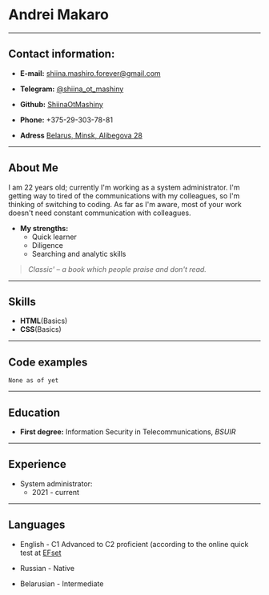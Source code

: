 # Andrei Makaro
***
## Contact information:

* **E-mail:** [shiina.mashiro.forever@gmail.com](mailto:shiina.mashiro.forever@gmail.com)

* **Telegram:** [@shiina_ot_mashiny](https://t.me/shiina_ot_mashiny)

* **Github:** [ShiinaOtMashiny](https://github.com/ShiinaOtMashiny)

* **Phone:** +375-29-303-78-81

* **Adress** [Belarus, Minsk, Alibegova 28](https://www.google.by/maps/place/%D1%83%D0%BB%D0%B8%D1%86%D0%B0+%D0%90%D0%BB%D0%B8%D0%B1%D0%B5%D0%B3%D0%BE%D0%B2%D0%B0+28,+%D0%9C%D0%B8%D0%BD%D1%81%D0%BA/@53.8721771,27.4752842,17z/data=!3m1!4b1!4m5!3m4!1s0x46dbda9c23a81c45:0xca169c0a11f3c154!8m2!3d53.8721771!4d27.4774728?hl=ru&authuser=0)
***
## About Me

I am 22 years old; currently I'm working as a system administrator. I'm getting way to tired of the communications with my colleagues, so I'm thinking of switching to coding. As far as I'm aware, most of your work doesn't need constant communication with colleagues.

* **My strengths:**
    * Quick learner
    * Diligence
    * Searching and analytic skills
> *Classic' – a book which people praise and don't read.*

***

## Skills

* **HTML**(Basics)
* **CSS**(Basics)

***

## Code examples

```
None as of yet
```

***

## Education

* **First degree:** Information Security in Telecommunications, *BSUIR*

***

## Experience

* System administrator:
    * 2021 - current

***
## Languages

* English - C1 Advanced to C2 proficient (according to the online quick test at [EFset](https://www.efset.org/)

* Russian - Native

* Belarusian - Intermediate